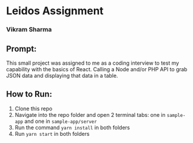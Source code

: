 # Leidos Assignment

### Vikram Sharma

## Prompt:
This small project was assigned to me as a coding interview to test my capability with the basics of React. Calling a Node and/or PHP API to grab JSON data and displaying that data in a table. 

## How to Run:
1. Clone this repo
2. Navigate into the repo folder and open 2 terminal tabs: one in `sample-app` and one in `sample-app/server`
3. Run the command `yarn install` in both folders
4. Run `yarn start` in both folders
